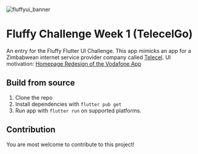 ![fluffyui_banner](https://github.com/devbymalcom/Fluffy-UI-Challenge/assets/102240277/762b89de-031c-4b49-9282-5f872e166407)

# Fluffy Challenge Week 1 (TelecelGo)

An entry for the Fluffy Flutter UI Challenge. This app mimicks an app for a Zimbabwean internet service provider company called [Telecel](https://telecelgroup.com/).
UI motivation: [Homepage Redesign of the Vodafone App](https://dribbble.com/shots/23381561-Homepage-Redesign-of-the-Vodafone-App?new_shot_upload=true&utm_source=Clipboard_Shot&utm_campaign=mightames&utm_content=Homepage%20Redesign%20of%20the%20Vodafone%20App&utm_medium=Social_Share&utm_source=Twitter_Shot&utm_campaign=mightames&utm_content=Homepage%20Redesign%20of%20the%20Vodafone%20App&utm_medium=Social_Share)

## Build from source

1. Clone the repo
2. Install dependencies with `flutter pub get`
3. Run app with `flutter run` on supported platforms.

## Contribution

You are most welcome to contribute to this project!
